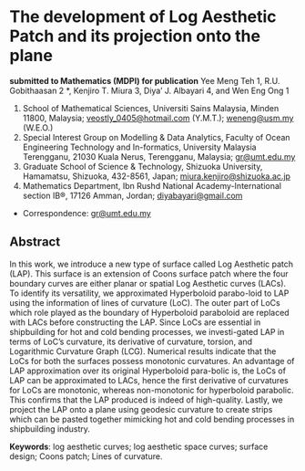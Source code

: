 # The development of Log Aesthetic Patch and its projection onto the plane
**submitted to Mathematics (MDPI) for publication**
Yee Meng Teh 1, R.U. Gobithaasan 2 *, Kenjiro T. Miura 3, Diya’ J. Albayari 4, and Wen Eng Ong 1

1.	School of Mathematical Sciences, Universiti Sains Malaysia, Minden 11800, Malaysia;
veostly_0405@hotmail.com (Y.M.T.); weneng@usm.my (W.E.O.)
2.	Special Interest Group on Modelling & Data Analytics, Faculty of Ocean Engineering Technology and In-formatics, University Malaysia Terengganu, 21030 Kuala Nerus, Terengganu, Malaysia; gr@umt.edu.my
3.	Graduate School of Science & Technology, Shizuoka University, Hamamatsu, Shizuoka, 432-8561, Japan; miura.kenjiro@shizuoka.ac.jp
4.	Mathematics Department, Ibn Rushd National Academy-International section IB®, 17126 Amman, Jordan; diyabayari@gmail.com

*	Correspondence: gr@umt.edu.my

## Abstract
In this work, we introduce a new type of surface called Log Aesthetic patch (LAP). This surface is an extension of Coons surface patch where the four boundary curves are either planar or spatial Log Aesthetic curves (LACs). To identify its versatility, we approximated Hyperboloid parabo-loid to LAP using the information of lines of curvature (LoC). The outer part of LoCs which role played as the boundary of Hyperboloid paraboloid are replaced with LACs before constructing the LAP. Since LoCs are essential in shipbuilding for hot and cold bending processes, we investi-gated LAP in terms of LoC’s curvature, its derivative of curvature, torsion, and Logarithmic Curvature Graph (LCG). Numerical results indicate that the LoCs for both the surfaces possess monotonic curvatures. An advantage of LAP approximation over its original Hyperboloid para-bolic is, the LoCs of LAP can be approximated to LACs, hence the first derivative of curvatures for LoCs are monotonic, whereas non-monotonic for hyperboloid parabolic. This confirms that the LAP produced is indeed of high-quality. Lastly, we project the LAP onto a plane using geodesic curvature to create strips which can be pasted together mimicking hot and cold bending processes in shipbuilding industry.

**Keywords**: log aesthetic curves; log aesthetic space curves; surface design; Coons patch; Lines of curvature.



